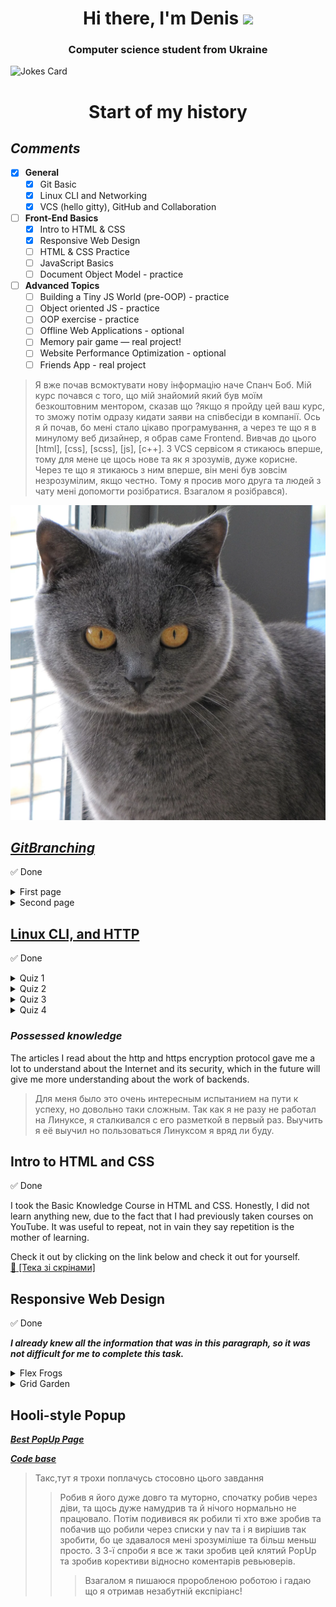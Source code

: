 
<h1 align="center">Hi there, I'm Denis</a> 
<img src="https://github.com/blackcater/blackcater/raw/main/images/Hi.gif" height="32"/></h1>
<h3 align="center">Computer science student from Ukraine </h3>

![Jokes Card](https://readme-jokes.vercel.app/api)
<h1 align="center"> Start of my history </h1>

## *Comments*  
  - [X] **General**
    - [X] Git Basic
    - [X] Linux CLI and Networking
    - [X] VCS (hello gitty), GitHub and Collaboration
  - [ ] **Front-End Basics** 
    - [x] Intro to HTML & CSS
    - [x] Responsive Web Design
    - [ ] HTML & CSS Practice
    - [ ] JavaScript Basics
    - [ ] Document Object Model - practice
  - [ ] **Advanced Topics**
	 - [ ] Building a Tiny JS World (pre-OOP) - practice
	 - [ ] Object oriented JS - practice
	 - [ ] OOP exercise - practice
	 - [ ] Offline Web Applications - optional
	 - [ ] Memory pair game — real project!
	 - [ ] Website Performance Optimization - optional
	 - [ ] Friends App - real project

> Я вже почав всмоктувати нову інформацію наче Спанч Боб. Мій курс почався с того, що мій знайомий який був моїм безкоштовним ментором, сказав що ?якщо я пройду цей ваш курс, то зможу потім одразу кидати заяви на співбесіди в компанії. Ось я й почав, бо мені стало цікаво програмування, а через те що я в минулому веб дизайнер, я обрав саме Frontend. Вивчав до цього [html], [css], [scss], [js], [c++]. З VCS сервісом я стикаюсь вперше, тому для мене це щось нове та як я зрозумів, дуже корисне. Через те що я зтикаюсь з ним вперше, він мені був зовсім незрозумілим, якщо 
честно. Тому я просив мого друга та людей з чату мені допомогти розібратися. Взагалом я розібрався).

![kottan](/img/cat.jpg)

## [***GitBranching***](https://learngitbranching.js.org/)
:white_check_mark: Done
<details>
<summary>First page</summary>
<img src="0/lb1.png">
</details>
<details>
<summary>Second page</summary>
<img src="0/lb2.png">
</details>


## [Linux CLI, and HTTP](https://github.com/kottans/frontend/blob/2022_UA/tasks/linux-cli-http.md)
:white_check_mark: Done

<details>
<summary>Quiz 1</summary>
<img src="task_linux_cli/quiz1.png">
</details>

<details>
<summary>Quiz 2</summary>
<img src="task_linux_cli/quiz2.png">
</details>

<details>
<summary>Quiz 3</summary>
<img src="task_linux_cli/quiz3.png">
</details>

<details>
<summary>Quiz 4</summary>
<img src="task_linux_cli/quiz4.png">
</details>


### ***Possessed knowledge***
The articles I read about the http and https encryption protocol gave me a lot to understand about the Internet and its security, which in the future will give me more understanding about the work of backends.

> Для меня было это очень интересным испытанием на пути к успеху, но довольно таки сложным. Так как я не разу не работал на Линуксе, я сталкивался с его разметкой в первый раз. Выучить я её выучил но пользоваться Линуксом я вряд ли буду.

## Intro to HTML and CSS
:white_check_mark: Done

I took the Basic Knowledge Course in HTML and CSS. Honestly, I did not learn anything new, due to the fact that I had previously taken courses on YouTube. It was useful to repeat, not in vain they say repetition is the mother of learning.

Check it out by clicking on the link below and check it out for yourself.<br>
<a href="https://github.com/denismaysov/kottans-frontend/tree/master/task_html_css_intro"> :file_folder: [Тека зі скрінами]</a>

## Responsive Web Design
:white_check_mark: Done

 ***I already knew all the information that was in this paragraph, so it was not difficult for me to complete this task.***

<details>
<summary>Flex Frogs</summary> 
<hr>
<img src="task_responsive_web_design/chrome_Dc1w2JSE7G.png">
</details>

<details>
<summary>Grid Garden</summary> 
<hr>
<img src="task_responsive_web_design/chrome_eYdsWAoChB.png">
</details>

## Hooli-style Popup

[***Best PopUp Page***](https://denismaysov.github.io/Hooli-PopUp/)

[***Code base***](https://github.com/denismaysov/Hooli-PopUp)
>Такс,тут я трохи поплачусь стосовно цього завдання 
>>Робив я його дуже довго та муторно, спочатку робив через діви, та щось дуже намудрив та й нічого нормально не працювало. Потім подивився як робили ті хто вже зробив та побачив що робили через списки у nav та і я вирішив так зробити, бо це здавалося мені зрозуміліше та більш меньш просто. З 3-ї спроби я все ж таки зробив цей клятий PopUp та зробив корективи відносно коментарів ревьюверів.
>>> Взагалом я пишаюся проробленою роботою і гадаю що я отримав незабутній експіріанс!
